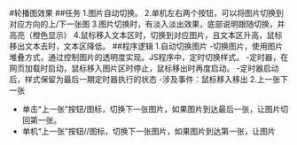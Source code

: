 #轮播图效果
##任务
1.图片自动切换。
2.单机左右两个按钮，可以将图片切换到对应方向的上/下一张图
3.图片切换时，有淡入淡出效果，底部说明跟随切换，并高亮（橙色显示）
4.鼠标移入文本区时，切换到对应图片，且文本区升高，鼠标移出文本去时，文本区降低。
##程序逻辑
1.自动切换图片
-切换图片，使用图片堆叠方式，通过控制图片的透明度实现。JS程序中，定时切换样式。
-定时器，在网页加载时启动，鼠标移入图片区时停止，鼠标移出时再度启动。
-定时器启动后，样式保留为最后一期定时器执行的状态
-涉及事件：鼠标移入移出
2.上一张下一张
- 单击“上一张”按钮/图标，切换下一张图片，如果图片到达最后一张，让图片切回第一张。
- 单机“上一张”按钮//图标，切换下一张图片，如果图片到达第一张，让图片
